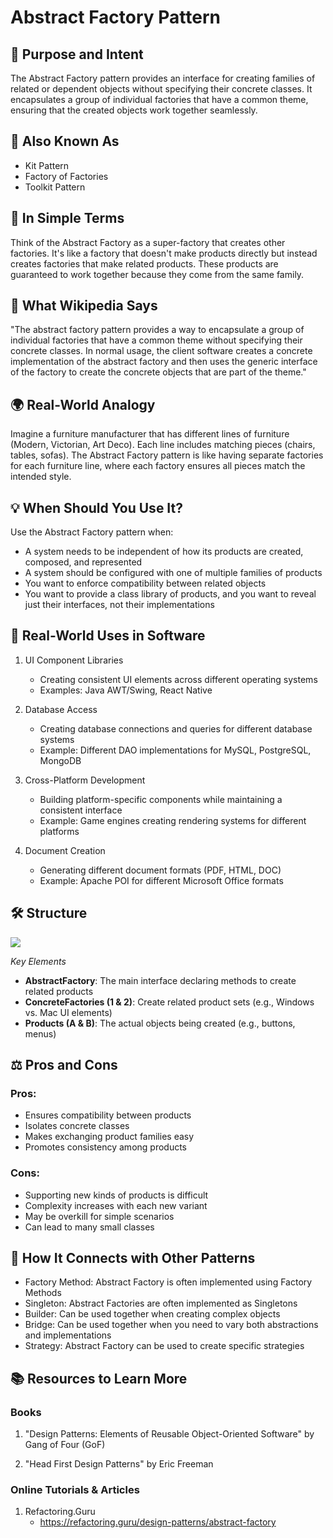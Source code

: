 # Abstract Factory Pattern

## 🧠 Purpose and Intent
The Abstract Factory pattern provides an interface for creating families of related or dependent objects without specifying their concrete classes. It encapsulates a group of individual factories that have a common theme, ensuring that the created objects work together seamlessly.

## 🔑 Also Known As
- Kit Pattern
- Factory of Factories
- Toolkit Pattern

## 📝 In Simple Terms
Think of the Abstract Factory as a super-factory that creates other factories. It's like a factory that doesn't make products directly but instead creates factories that make related products. These products are guaranteed to work together because they come from the same family.

## 📖 What Wikipedia Says
"The abstract factory pattern provides a way to encapsulate a group of individual factories that have a common theme without specifying their concrete classes. In normal usage, the client software creates a concrete implementation of the abstract factory and then uses the generic interface of the factory to create the concrete objects that are part of the theme."

## 🌍 Real-World Analogy
Imagine a furniture manufacturer that has different lines of furniture (Modern, Victorian, Art Deco). Each line includes matching pieces (chairs, tables, sofas). The Abstract Factory pattern is like having separate factories for each furniture line, where each factory ensures all pieces match the intended style.

## 💡 When Should You Use It?
Use the Abstract Factory pattern when:
- A system needs to be independent of how its products are created, composed, and represented
- A system should be configured with one of multiple families of products
- You want to enforce compatibility between related objects
- You want to provide a class library of products, and you want to reveal just their interfaces, not their implementations

## 🚀 Real-World Uses in Software
1. UI Component Libraries
   - Creating consistent UI elements across different operating systems
   - Examples: Java AWT/Swing, React Native

2. Database Access
   - Creating database connections and queries for different database systems
   - Example: Different DAO implementations for MySQL, PostgreSQL, MongoDB

3. Cross-Platform Development
   - Building platform-specific components while maintaining a consistent interface
   - Example: Game engines creating rendering systems for different platforms

4. Document Creation
   - Generating different document formats (PDF, HTML, DOC)
   - Example: Apache POI for different Microsoft Office formats

## 🛠️ Structure
![](https://raw.githubusercontent.com/asifjoardar/Design-Patterns-Palette/refs/heads/master/abstract-factory/abstract-factory.png)

*Key Elements*
- **AbstractFactory**: The main interface declaring methods to create related products
- **ConcreteFactories (1 & 2)**: Create related product sets (e.g., Windows vs. Mac UI elements)
- **Products (A & B)**: The actual objects being created (e.g., buttons, menus)

## ⚖️ Pros and Cons
### Pros:
- Ensures compatibility between products
- Isolates concrete classes
- Makes exchanging product families easy
- Promotes consistency among products

### Cons:
- Supporting new kinds of products is difficult
- Complexity increases with each new variant
- May be overkill for simple scenarios
- Can lead to many small classes

## 🔗 How It Connects with Other Patterns
- Factory Method: Abstract Factory is often implemented using Factory Methods
- Singleton: Abstract Factories are often implemented as Singletons
- Builder: Can be used together when creating complex objects
- Bridge: Can be used together when you need to vary both abstractions and implementations
- Strategy: Abstract Factory can be used to create specific strategies

## 📚 Resources to Learn More

### Books
1. "Design Patterns: Elements of Reusable Object-Oriented Software" by Gang of Four (GoF)

2. "Head First Design Patterns" by Eric Freeman

### Online Tutorials & Articles
1. Refactoring.Guru
   - https://refactoring.guru/design-patterns/abstract-factory
